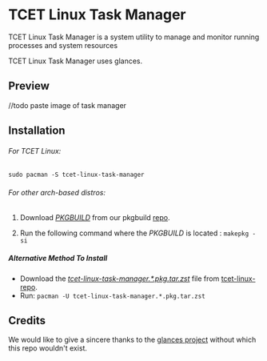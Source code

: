 # TCET Linux Task Manager 
TCET Linux Task Manager is a system utility to manage and monitor running processes and system resources

TCET Linux Task Manager uses glances.

## Preview

//todo   paste image of task manager


## Installation

###### For TCET Linux:
`sudo pacman -S tcet-linux-task-manager`

###### For other arch-based distros:

1. Download *[PKGBUILD](https://raw.githubusercontent.com/tcet-opensource/tcet-linux-pkgbuild/main/apps/tcet-linux-task-manager/PKGBUILD)* from our pkgbuild [ repo](https://github.com/tcet-opensource/tcet-linux-pkgbuild/).

2. Run the following command where the *PKGBUILD* is located :
`makepkg -si`

##### Alternative Method To Install 
- Download the [*tcet-linux-task-manager.\*.pkg.tar.zst*](https://github.com/tcet-opensource/tcet-linux-repo/raw/main/x86_64/tcet-linux-task-manager-23.08-3-x86_64.pkg.tar.zst) file from [tcet-linux-repo](https://github.com/tcet-opensource/tcet-linux-repo).
- Run:
    `pacman -U tcet-linux-task-manager.*.pkg.tar.zst`

## Credits

We would like to give a sincere thanks to the [glances project](https://github.com/nicolargo/glances) without which this repo wouldn't exist. 
